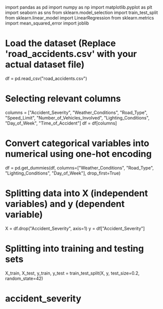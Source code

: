 import pandas as pd
import numpy as np
import matplotlib.pyplot as plt
import seaborn as sns
from sklearn.model_selection import train_test_split
from sklearn.linear_model import LinearRegression
from sklearn.metrics import mean_squared_error
import joblib

# Load the dataset (Replace 'road_accidents.csv' with your actual dataset file)
df = pd.read_csv("road_accidents.csv")

# Selecting relevant columns
columns = ["Accident_Severity", "Weather_Conditions", "Road_Type", "Speed_Limit", 
           "Number_of_Vehicles_Involved", "Lighting_Conditions", "Day_of_Week", "Time_of_Accident"]
df = df[columns]

# Convert categorical variables into numerical using one-hot encoding
df = pd.get_dummies(df, columns=["Weather_Conditions", "Road_Type", "Lighting_Conditions", "Day_of_Week"], drop_first=True)

# Splitting data into X (independent variables) and y (dependent variable)
X = df.drop("Accident_Severity", axis=1)
y = df["Accident_Severity"]

# Splitting into training and testing sets
X_train, X_test, y_train, y_test = train_test_split(X, y, test_size=0.2, random_state=42)
# accident_severity
